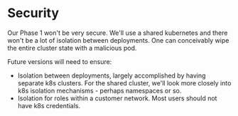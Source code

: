 Security
========

Our Phase 1 won't be very secure. We'll use a shared kubernetes and there won't be a lot of isolation between deployments. One can conceivably wipe the entire cluster state with a malicious pod.

Future versions will need to ensure:

-	Isolation between deployments, largely accomplished by having separate k8s clusters. For the shared cluster, we'll look more closely into k8s isolation mechanisms - perhaps namespaces or so.
-	Isolation for roles within a customer network. Most users should not have k8s credentials.
